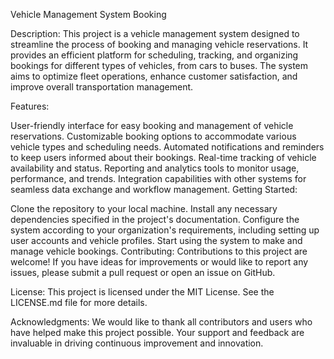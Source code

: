 Vehicle Management System Booking

Description:
This project is a vehicle management system designed to streamline the process of booking and managing vehicle reservations. It provides an efficient platform for scheduling, tracking, and organizing bookings for different types of vehicles, from cars to buses. The system aims to optimize fleet operations, enhance customer satisfaction, and improve overall transportation management.

Features:

User-friendly interface for easy booking and management of vehicle reservations.
Customizable booking options to accommodate various vehicle types and scheduling needs.
Automated notifications and reminders to keep users informed about their bookings.
Real-time tracking of vehicle availability and status.
Reporting and analytics tools to monitor usage, performance, and trends.
Integration capabilities with other systems for seamless data exchange and workflow management.
Getting Started:

Clone the repository to your local machine.
Install any necessary dependencies specified in the project's documentation.
Configure the system according to your organization's requirements, including setting up user accounts and vehicle profiles.
Start using the system to make and manage vehicle bookings.
Contributing:
Contributions to this project are welcome! If you have ideas for improvements or would like to report any issues, please submit a pull request or open an issue on GitHub.

License:
This project is licensed under the MIT License. See the LICENSE.md file for more details.

Acknowledgments:
We would like to thank all contributors and users who have helped make this project possible. Your support and feedback are invaluable in driving continuous improvement and innovation.
